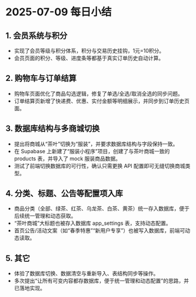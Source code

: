 # 2025-07-09 每日小结

## 1. 会员系统与积分
- 实现了会员等级与积分体系，积分与交易历史挂钩，1元=10积分。
- 会员页面的积分、等级、进度条等都基于真实订单历史自动计算。

## 2. 购物车与订单结算
- 购物车页面优化了商品勾选逻辑，修复了单选/全选/取消全选的同步问题。
- 订单结算页新增了快递费、优惠、实付金额等明细展示，并同步到订单历史页面。

## 3. 数据库结构与多商城切换
- 提出将商城从“茶叶”切换为“服装”，并要求数据库结构与字段保持一致。
- 在 Supabase 上新建了“服装小程序”项目，创建了与茶叶商城一致的 products 表，并导入了 mock 服装商品数据。
- 测试了前端切换数据库的可行性，确认只需更换 API 配置即可无缝切换商城类型。

## 4. 分类、标题、公告等配置项入库
- 商品分类（全部、绿茶、红茶、乌龙茶、白茶、黄茶）统一存入数据库，便于后续统一管理和动态获取。
- “茶叶商城”大标题也被存入数据库 app_settings 表，支持动态配置。
- 首页公告/活动文案（如“春季特惠”“新用户专享”）也被写入数据库，前端可动态读取。

## 5. 其它
- 体验了数据库切换、数据清空与重新导入、表结构同步等操作。
- 多次提出“让所有可变内容都存数据库，便于统一管理和动态配置”的思路，并已落地实现。 
